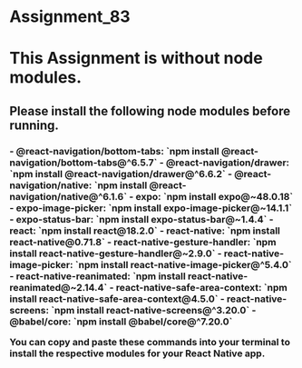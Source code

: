 # Assignment_83
<H1>This Assignment is without node modules.</H1>
<H2>Please install the following node modules before running.</H2>
<H3>
- @react-navigation/bottom-tabs: `npm install @react-navigation/bottom-tabs@^6.5.7`
- @react-navigation/drawer: `npm install @react-navigation/drawer@^6.6.2`
- @react-navigation/native: `npm install @react-navigation/native@^6.1.6`
- expo: `npm install expo@~48.0.18`
- expo-image-picker: `npm install expo-image-picker@~14.1.1`
- expo-status-bar: `npm install expo-status-bar@~1.4.4`
- react: `npm install react@18.2.0`
- react-native: `npm install react-native@0.71.8`
- react-native-gesture-handler: `npm install react-native-gesture-handler@~2.9.0`
- react-native-image-picker: `npm install react-native-image-picker@^5.4.0`
- react-native-reanimated: `npm install react-native-reanimated@~2.14.4`
- react-native-safe-area-context: `npm install react-native-safe-area-context@4.5.0`
- react-native-screens: `npm install react-native-screens@^3.20.0`
- @babel/core: `npm install @babel/core@^7.20.0`

You can copy and paste these commands into your terminal to install the respective modules for your React Native app.</H3>
